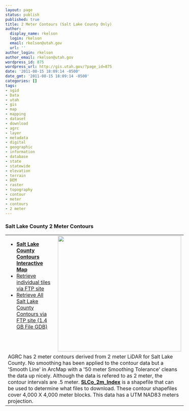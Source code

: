 ```yaml
---
layout: page
status: publish
published: true
title: 2 Meter Contours (Salt Lake County Only)
author:
  display_name: rkelson
  login: rkelson
  email: rkelson@utah.gov
  url: ''
author_login: rkelson
author_email: rkelson@utah.gov
wordpress_id: 875
wordpress_url: http://gis.utah.gov/?page_id=875
date: '2011-08-15 18:09:14 -0500'
date_gmt: '2011-08-15 18:09:14 -0500'
categories: []
tags:
- sgid
- Data
- utah
- gis
- map
- mapping
- dataset
- download
- agrc
- layer
- metadata
- digital
- geographic
- information
- database
- state
- statewide
- elevation
- terrain
- DEM
- raster
- topography
- contour
- meter
- contours
- 2 meter
---
```

<h3>Salt Lake County 2 Meter Contours</h3>
<table style="width: 563px;" border="0" cellspacing="0" cellpadding="2">
<tbody>
<tr>
<td valign="top" width="410">
<ul>
<li><strong><a href="http://gis.utah.gov/wp-content/uploads/SLCo_2m_Contours.html">Salt Lake County Contours Interactive Map</a></strong></li>
<li><a href="ftp://ftp.agrc.utah.gov/SLCo_2m_Contours/">Retrieve individual tiles via FTP site</a></li>
<li><a href="ftp://ftp.agrc.utah.gov/UtahSGID_Vector/UTM12_NAD83/ELEVATION/UnpackagedData/Contours_2Meter_SLCounty/_Statewide/">Retrieve All Salt Lake County Contours via FTP site (1.4 GB File GDB)</a></li>
</ul>
</td>
<td valign="top" width="145">
<div><img src="http://gis.utah.gov/wp-content/uploads/SLCocontours.jpg" alt=" " width="389" height="364" /></div>
</td>
</tr>
<tr>
<td colspan="2" valign="top">AGRC has 2 meter contours derived from 2 meter LiDAR for Salt Lake County. No smoothing has been applied to the contour data but a 'Smooth Line' in ArcMap with a '50 meter Smoothing Tolerance' cleans the data up nicely. Although the data is refered to as 2 meter, the contour intervals are .5 meter. <strong><a href="ftp://ftp.agrc.utah.gov/SLCo_2m_Contours/SLCo_2m_Index.zip" target="_blank">SLCo_2m_Index</a></strong> is a shapefile that can be used to determine what files to download. These contour shapefiles cover 4,000 X 4,000 meter blocks. This data has a UTM NAD83 meters projection.</td>
</tr>
</tbody>
</table>
